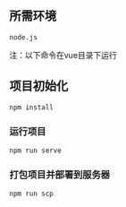 ## 所需环境
```
node.js
```
注：以下命令在vue目录下运行
## 项目初始化
```
npm install
```

### 运行项目
```
npm run serve
```

### 打包项目并部署到服务器
```
npm run scp
```

